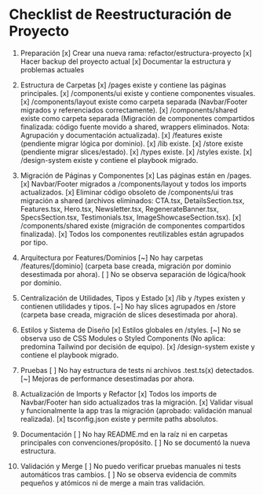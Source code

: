 # Checklist de Reestructuración de Proyecto

1. Preparación
[x] Crear una nueva rama: refactor/estructura-proyecto
[x] Hacer backup del proyecto actual
[x] Documentar la estructura y problemas actuales

2. Estructura de Carpetas
[x] /pages existe y contiene las páginas principales.
[x] /components/ui existe y contiene componentes visuales.
[x] /components/layout existe como carpeta separada (Navbar/Footer migrados y referenciados correctamente).
[x] /components/shared existe como carpeta separada (Migración de componentes compartidos finalizada: código fuente movido a shared, wrappers eliminados. Nota: Agrupación y documentación actualizada).
[x] /features existe (pendiente migrar lógica por dominio).
[x] /lib existe.
[x] /store existe (pendiente migrar slices/estado).
[x] /types existe.
[x] /styles existe.
[x] /design-system existe y contiene el playbook migrado.

3. Migración de Páginas y Componentes
[x] Las páginas están en /pages.
[x] Navbar/Footer migrados a /components/layout y todos los imports actualizados.
[x] Eliminar código obsoleto de /components/ui tras migración a shared (archivos eliminados: CTA.tsx, DetailsSection.tsx, Features.tsx, Hero.tsx, Newsletter.tsx, RegenerateBanner.tsx, SpecsSection.tsx, Testimonials.tsx, ImageShowcaseSection.tsx).
[x] /components/shared existe (migración de componentes compartidos finalizada).
[x] Todos los componentes reutilizables están agrupados por tipo.

4. Arquitectura por Features/Dominios
[~] No hay carpetas /features/[dominio] (carpeta base creada, migración por dominio desestimada por ahora).
[ ] No se observa separación de lógica/hook por dominio.

5. Centralización de Utilidades, Tipos y Estado
[x] /lib y /types existen y contienen utilidades y tipos.
[~] No hay slices agrupados en /store (carpeta base creada, migración de slices desestimada por ahora).

6. Estilos y Sistema de Diseño
[x] Estilos globales en /styles.
[~] No se observa uso de CSS Modules o Styled Components (No aplica: predomina Tailwind por decisión de equipo).
[x] /design-system existe y contiene el playbook migrado.

7. Pruebas
[ ] No hay estructura de tests ni archivos .test.ts(x) detectados.
[~] Mejoras de performance desestimadas por ahora.

8. Actualización de Imports y Refactor
[x] Todos los imports de Navbar/Footer han sido actualizados tras la migración.
[x] Validar visual y funcionalmente la app tras la migración (aprobado: validación manual realizada).
[x] tsconfig.json existe y permite paths absolutos.

9. Documentación
[ ] No hay README.md en la raíz ni en carpetas principales con convenciones/propósito.
[ ] No se documentó la nueva estructura.

10. Validación y Merge
[ ] No puedo verificar pruebas manuales ni tests automáticos tras cambios.
[ ] No se observa evidencia de commits pequeños y atómicos ni de merge a main tras validación.
